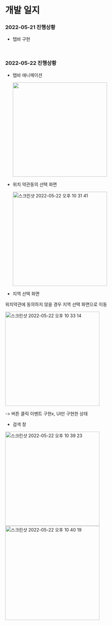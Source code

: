 # 개발 일지

### 2022-05-21 진행상황

- 탭바 구현

</br>

### 2022-05-22 진행상황

- 탭바 애니메이션 

  <img src="https://user-images.githubusercontent.com/98953443/169697535-46729456-b878-497f-9dd3-f54126f8f077.gif" width = "300">

- 위치 약관동의 선택 화면

  <img width="300" alt="스크린샷 2022-05-22 오후 10 31 41" src="https://user-images.githubusercontent.com/98953443/169697690-1a42a017-9c0e-46aa-9306-721fdb8c1588.png">



- 지역 선택 화면

위치약관에 동의하지 않을 경우 지역 선택 화면으로 이동

<img width="300" alt="스크린샷 2022-05-22 오후 10 33 14" src="https://user-images.githubusercontent.com/98953443/169697823-fca9d9c3-034e-453b-ba18-ecf5618e1074.png">

-> 버튼 클릭 이벤트 구현x, UI만 구현한 상태

- 검색 창 

<img width="300" alt="스크린샷 2022-05-22 오후 10 39 23" src="https://user-images.githubusercontent.com/98953443/169697990-65fdfc49-8e76-4fad-bb74-c8c168ed2431.png">

<img width="300" alt="스크린샷 2022-05-22 오후 10 40 19" src="https://user-images.githubusercontent.com/98953443/169698034-2b567149-c177-49e5-acab-ee5c01d29afe.png">

